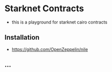# Starknet Contracts
- this is a playground for starknet cairo contracts

## Installation
- https://github.com/OpenZeppelin/nile

## ...
